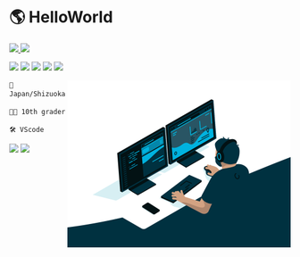 <h1>🌎 HelloWorld</h1>

<a href="discordapp.com/users/1028198473817935892">
    <img src="https://img.shields.io/badge/Himashiro%237777-%23555555?style=for-the-badge&logo=discord&logoColor=white&labelColor=%235865f2">
</a>
<a href="https://twitter.com/Himashiro7630">
    <img src="https://img.shields.io/badge/Himashiro-%23555555?style=for-the-badge&logo=twitter&logoColor=white&labelColor=%231da1f2">
</a>

<p>
    <img src="https://img.shields.io/badge/html5-%23E34F26?style=for-the-badge&logo=html5&logoColor=white">
    <img src="https://img.shields.io/badge/css3-%231572B6?style=for-the-badge&logo=css3&logoColor=white">
    <img src="https://img.shields.io/badge/javascript-%23323330?style=for-the-badge&logo=javascript&logoColor=%23F7DF1E">
    <img src="https://img.shields.io/badge/Python-%233776AB?style=for-the-badge&logo=python&logoColor=white">
    <img src="https://img.shields.io/badge/C++-%2300599C?style=for-the-badge&logo=cplusplus&logoColor=white">
</p>

<img src="code.gif" width="400px" align="right">

<pre><code>🗾 Japan/Shizuoka

🧑‍🎓 10th grader

🛠️ VScode
</code></pre>

<img src="https://github-readme-stats.vercel.app/api?username=himashiro7630&count_private=true&show_icons=true&theme=tokyonight" width="390px">
<img src="https://github-readme-stats.vercel.app/api/top-langs/?username=himashiro7630&layout=compact&count_private=true&show_icons=true&theme=tokyonight" width="390px">
